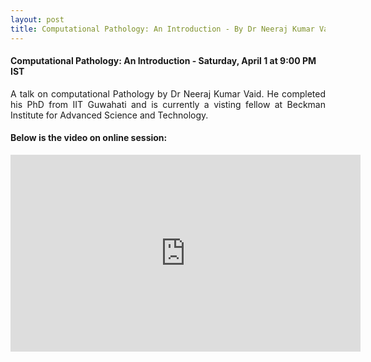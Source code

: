 ```yaml
---
layout: post
title: Computational Pathology: An Introduction - By Dr Neeraj Kumar Vaid
---
```


#### Computational Pathology: An Introduction - Saturday, April 1 at 9:00 PM IST

<p style="text-align: justify;">A talk on computational Pathology by Dr Neeraj Kumar Vaid. He completed his PhD from IIT Guwahati and is currently a visting fellow at Beckman Institute for Advanced Science and Technology.</p>

#### Below is the video on online session:


<iframe width="560" height="315" src="https://www.youtube.com/watch?v=XRX-5LNjXEk" frameborder="0" allowfullscreen></iframe>
